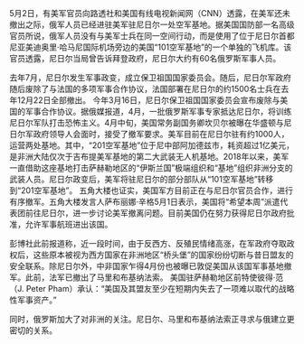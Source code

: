 5月2日，有美军官员向路透社和美国有线电视新闻网（CNN）透露，在美军还未撤出之际，俄军人员已经进驻美军驻尼日尔一处空军基地。据美国国防部一名高级官员所说，俄军人员没有与美军士兵在同一空间行动，而是使用了位于尼日尔首都尼亚美迪奥里·哈马尼国际机场旁边的美国“101空军基地”的一个单独的飞机库。该官员透露，尼日尔当局曾告诉拜登政府，尼日尔大约有60名俄罗斯军事人员。

去年7月，尼日尔发生军事政变，成立保卫祖国国家委员会。随后，尼日尔军政府随后废除了与法国的多项军事合作协议，法国部署在尼日尔的约1500名士兵在去年12月22日全部撤出。
今年3月16日，尼日尔保卫祖国国家委员会宣布废除与美国的军事合作协议。据俄媒报道，4月，一批俄罗斯军事专家抵达尼日尔，将训练尼日尔军队打击恐怖主义。4月中旬，美国常务副国务卿坎贝尔被曝在华盛顿与尼日尔军政府领导人会面时，接受了撤军要求。美军目前在尼日尔驻有约1000人，运营两处基地。其中，“201空军基地”位于尼中部阿加德兹市，耗资超过1亿美元，是非洲大陆仅次于吉布提美军基地的第二大武装无人机基地。2018年以来，美军一直借助这座基地打击萨赫勒地区的“伊斯兰国”极端组织和“基地”组织非洲分支的武装人员。尼日尔政变后，美军将驻尼日尔的部分部队从“101空军基地”转移到“201空军基地”。
五角大楼也证实，美国军方目前正在与尼日尔官员合作，进行有序撤军。五角大楼发言人萨布丽娜·辛格5月1日表示，美国将“希望本周”派遣代表团前往尼日尔，进一步讨论美军撤离问题。目前美国仍在努力获得尼日尔政府批准，允许军事航班进出该国。

彭博社此前报道称，近一段时间，由于反西方、反殖民情绪高涨，在军政府夺取政权后，这些原本被视为西方国家在非洲地区“桥头堡”的国家纷纷切断与昔日盟友的安全联系。除尼日尔外，中非国家乍得4月份也被曝已敦促美国从该国军事基地撤军。此前，法军已撤出了马里和布基纳法索。
美国驻萨赫勒地区前特使彼得·范（J. Peter Pham）承认：“美国及其盟友至少在短期内失去了一项难以取代的战略性军事资产。”

同时，俄罗斯加大了对非洲的关注。尼日尔、马里和布基纳法索正寻求与俄建立更密切的关系。